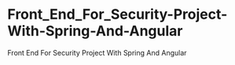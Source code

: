 # Front_End_For_Security-Project-With-Spring-And-Angular
Front End For Security Project With Spring And Angular
